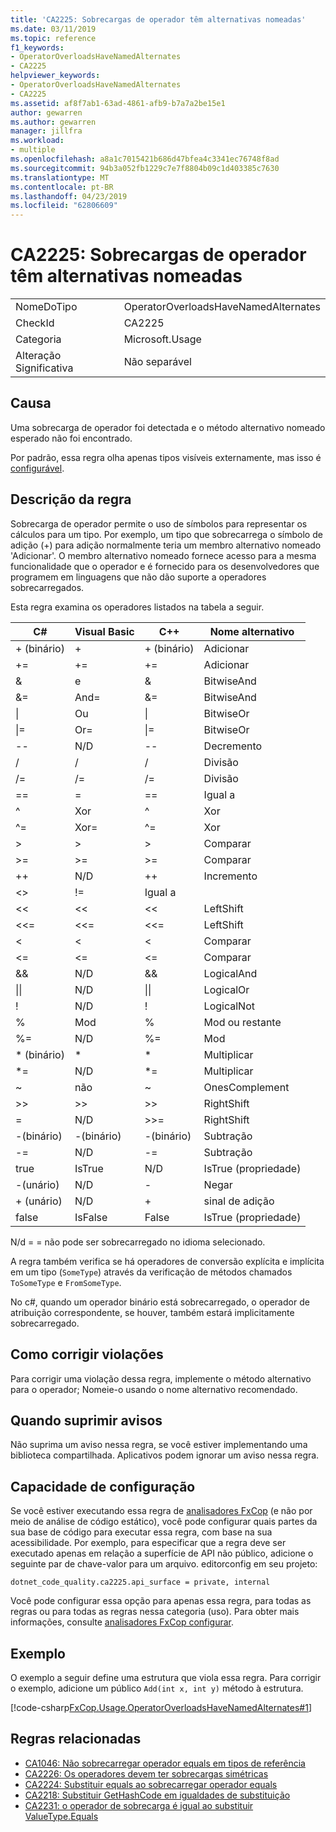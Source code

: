 ```yaml
---
title: 'CA2225: Sobrecargas de operador têm alternativas nomeadas'
ms.date: 03/11/2019
ms.topic: reference
f1_keywords:
- OperatorOverloadsHaveNamedAlternates
- CA2225
helpviewer_keywords:
- OperatorOverloadsHaveNamedAlternates
- CA2225
ms.assetid: af8f7ab1-63ad-4861-afb9-b7a7a2be15e1
author: gewarren
ms.author: gewarren
manager: jillfra
ms.workload:
- multiple
ms.openlocfilehash: a8a1c7015421b686d47bfea4c3341ec76748f8ad
ms.sourcegitcommit: 94b3a052fb1229c7e7f8804b09c1d403385c7630
ms.translationtype: MT
ms.contentlocale: pt-BR
ms.lasthandoff: 04/23/2019
ms.locfileid: "62806609"
---
```

# <a name="ca2225-operator-overloads-have-named-alternates"></a>CA2225: Sobrecargas de operador têm alternativas nomeadas

|||
|-|-|
|NomeDoTipo|OperatorOverloadsHaveNamedAlternates|
|CheckId|CA2225|
|Categoria|Microsoft.Usage|
|Alteração Significativa|Não separável|

## <a name="cause"></a>Causa

Uma sobrecarga de operador foi detectada e o método alternativo nomeado esperado não foi encontrado.

Por padrão, essa regra olha apenas tipos visíveis externamente, mas isso é [configurável](#configurability).

## <a name="rule-description"></a>Descrição da regra

Sobrecarga de operador permite o uso de símbolos para representar os cálculos para um tipo. Por exemplo, um tipo que sobrecarrega o símbolo de adição (+) para adição normalmente teria um membro alternativo nomeado 'Adicionar'. O membro alternativo nomeado fornece acesso para a mesma funcionalidade que o operador e é fornecido para os desenvolvedores que programem em linguagens que não dão suporte a operadores sobrecarregados.

Esta regra examina os operadores listados na tabela a seguir.

|C#|Visual Basic|C++|Nome alternativo|
|---------|------------------|-----------|--------------------|
|+ (binário)|+|+ (binário)|Adicionar|
|+=|+=|+=|Adicionar|
|&|e|&|BitwiseAnd|
|&=|And=|&=|BitwiseAnd|
|&#124;|Ou|&#124;|BitwiseOr|
|&#124;=|Or=|&#124;=|BitwiseOr|
|--|N/D|--|Decremento|
|/|/|/|Divisão|
|/=|/=|/=|Divisão|
|==|=|==|Igual a|
|^|Xor|^|Xor|
|^=|Xor=|^=|Xor|
|>|>|>|Comparar|
|>=|>=|>=|Comparar|
|++|N/D|++|Incremento|
|<>|!=|Igual a|
|<<|<<|<<|LeftShift|
|<<=|<<=|<<=|LeftShift|
|<|<|<|Comparar|
|<=|<=|\<=|Comparar|
|&&|N/D|&&|LogicalAnd|
|&#124;&#124;|N/D|&#124;&#124;|LogicalOr|
|!|N/D|!|LogicalNot|
|%|Mod|%|Mod ou restante|
|%=|N/D|%=|Mod|
|* (binário)|*|*|Multiplicar|
|*=|N/D|*=|Multiplicar|
|~|não|~|OnesComplement|
|>>|>>|>>|RightShift|
=|N/D|>>=|RightShift|
|-(binário)|-(binário)|-(binário)|Subtração|
|-=|N/D|-=|Subtração|
|true|IsTrue|N/D|IsTrue (propriedade)|
|-(unário)|N/D|-|Negar|
|+ (unário)|N/D|+|sinal de adição|
|false|IsFalse|False|IsTrue (propriedade)|

N/d = = não pode ser sobrecarregado no idioma selecionado.

A regra também verifica se há operadores de conversão explícita e implícita em um tipo (`SomeType`) através da verificação de métodos chamados `ToSomeType` e `FromSomeType`.

No c#, quando um operador binário está sobrecarregado, o operador de atribuição correspondente, se houver, também estará implicitamente sobrecarregado.

## <a name="how-to-fix-violations"></a>Como corrigir violações

Para corrigir uma violação dessa regra, implemente o método alternativo para o operador; Nomeie-o usando o nome alternativo recomendado.

## <a name="when-to-suppress-warnings"></a>Quando suprimir avisos

Não suprima um aviso nessa regra, se você estiver implementando uma biblioteca compartilhada. Aplicativos podem ignorar um aviso nessa regra.

## <a name="configurability"></a>Capacidade de configuração

Se você estiver executando essa regra de [analisadores FxCop](install-fxcop-analyzers.md) (e não por meio de análise de código estático), você pode configurar quais partes da sua base de código para executar essa regra, com base na sua acessibilidade. Por exemplo, para especificar que a regra deve ser executado apenas em relação a superfície de API não público, adicione o seguinte par de chave-valor para um arquivo. editorconfig em seu projeto:

```
dotnet_code_quality.ca2225.api_surface = private, internal
```

Você pode configurar essa opção para apenas essa regra, para todas as regras ou para todas as regras nessa categoria (uso). Para obter mais informações, consulte [analisadores FxCop configurar](configure-fxcop-analyzers.md).

## <a name="example"></a>Exemplo

O exemplo a seguir define uma estrutura que viola essa regra. Para corrigir o exemplo, adicione um público `Add(int x, int y)` método à estrutura.

[!code-csharp[FxCop.Usage.OperatorOverloadsHaveNamedAlternates#1](../code-quality/codesnippet/CSharp/ca2225-operator-overloads-have-named-alternates_1.cs)]

## <a name="related-rules"></a>Regras relacionadas

- [CA1046: Não sobrecarregar operador equals em tipos de referência](../code-quality/ca1046-do-not-overload-operator-equals-on-reference-types.md)
- [CA2226: Os operadores devem ter sobrecargas simétricas](../code-quality/ca2226-operators-should-have-symmetrical-overloads.md)
- [CA2224: Substituir equals ao sobrecarregar operador equals](../code-quality/ca2224-override-equals-on-overloading-operator-equals.md)
- [CA2218: Substituir GetHashCode em igualdades de substituição](../code-quality/ca2218-override-gethashcode-on-overriding-equals.md)
- [CA2231: o operador de sobrecarga é igual ao substituir ValueType.Equals](../code-quality/ca2231-overload-operator-equals-on-overriding-valuetype-equals.md)